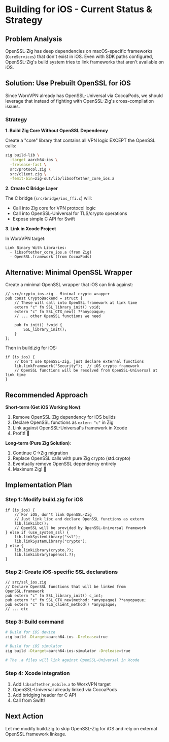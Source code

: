 # Building for iOS - Current Status & Strategy

## Problem Analysis

OpenSSL-Zig has deep dependencies on macOS-specific frameworks (`CoreServices`) that don't exist in iOS.  Even with SDK paths configured, OpenSSL-Zig's build system tries to link frameworks that aren't available on iOS.

## Solution: Use Prebuilt OpenSSL for iOS

Since WorxVPN already has OpenSSL-Universal via CocoaPods, we should leverage that instead of fighting with OpenSSL-Zig's cross-compilation issues.

### Strategy

**1. Build Zig Core Without OpenSSL Dependency**

Create a "core" library that contains all VPN logic EXCEPT the OpenSSL calls:

```bash
zig build-lib \
  -target aarch64-ios \
  -frelease-fast \
  src/protocol.zig \
  src/client.zig \
  -femit-bin=zig-out/lib/libsoftether_core_ios.a
```

**2. Create C Bridge Layer**

The C bridge (`src/bridge/ios_ffi.c`) will:
- Call into Zig core for VPN protocol logic
- Call into OpenSSL-Universal for TLS/crypto operations
- Expose simple C API for Swift

**3. Link in Xcode Project**

In WorxVPN target:
```
Link Binary With Libraries:
  - libsoftether_core_ios.a (from Zig)
  - OpenSSL.framework (from CocoaPods)
```

## Alternative: Minimal OpenSSL Wrapper

Create a minimal OpenSSL wrapper that iOS can link against:

```zig
// src/crypto_ios.zig - Minimal crypto wrapper
pub const CryptoBackend = struct {
    // These will call into OpenSSL.framework at link time
    extern "c" fn SSL_library_init() void;
    extern "c" fn SSL_CTX_new() ?*anyopaque;
    // ... other OpenSSL functions we need
    
    pub fn init() !void {
        SSL_library_init();
    }
};
```

Then in build.zig for iOS:
```zig
if (is_ios) {
    // Don't use OpenSSL-Zig, just declare external functions
    lib.linkFramework("Security");  // iOS crypto framework
    // OpenSSL functions will be resolved from OpenSSL-Universal at link time
}
```

## Recommended Approach

**Short-term (Get iOS Working Now)**:
1. Remove OpenSSL-Zig dependency for iOS builds
2. Declare OpenSSL functions as `extern "c"` in Zig
3. Link against OpenSSL-Universal's framework in Xcode
4. Profit! 🎉

**Long-term (Pure Zig Solution)**:
1. Continue C→Zig migration
2. Replace OpenSSL calls with pure Zig crypto (std.crypto)
3. Eventually remove OpenSSL dependency entirely
4. Maximum Zig! 🚀

## Implementation Plan

### Step 1: Modify build.zig for iOS

```zig
if (is_ios) {
    // For iOS, don't link OpenSSL-Zig
    // Just link libc and declare OpenSSL functions as extern
    lib.linkLibC();
    // OpenSSL will be provided by OpenSSL-Universal framework
} else if (use_system_ssl) {
    lib.linkSystemLibrary("ssl");
    lib.linkSystemLibrary("crypto");
} else {
    lib.linkLibrary(crypto.?);
    lib.linkLibrary(openssl.?);
}
```

### Step 2: Create iOS-specific SSL declarations

```zig
// src/ssl_ios.zig
// Declare OpenSSL functions that will be linked from OpenSSL.framework
pub extern "c" fn SSL_library_init() c_int;
pub extern "c" fn SSL_CTX_new(method: *anyopaque) ?*anyopaque;
pub extern "c" fn TLS_client_method() *anyopaque;
// ... etc
```

### Step 3: Build command

```bash
# Build for iOS device
zig build -Dtarget=aarch64-ios -Drelease=true

# Build for iOS simulator  
zig build -Dtarget=aarch64-ios-simulator -Drelease=true

# The .a files will link against OpenSSL-Universal in Xcode
```

### Step 4: Xcode integration

1. Add `libsoftether_mobile.a` to WorxVPN target
2. OpenSSL-Universal already linked via CocoaPods
3. Add bridging header for C API
4. Call from Swift!

## Next Action

Let me modify build.zig to skip OpenSSL-Zig for iOS and rely on external OpenSSL framework linkage.
